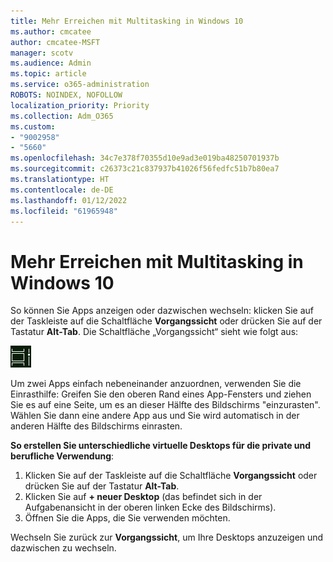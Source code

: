 ```yaml
---
title: Mehr Erreichen mit Multitasking in Windows 10
ms.author: cmcatee
author: cmcatee-MSFT
manager: scotv
ms.audience: Admin
ms.topic: article
ms.service: o365-administration
ROBOTS: NOINDEX, NOFOLLOW
localization_priority: Priority
ms.collection: Adm_O365
ms.custom:
- "9002958"
- "5660"
ms.openlocfilehash: 34c7e378f70355d10e9ad3e019ba48250701937b
ms.sourcegitcommit: c26373c21c837937b41026f56fedfc51b7b80ea7
ms.translationtype: HT
ms.contentlocale: de-DE
ms.lasthandoff: 01/12/2022
ms.locfileid: "61965948"
---
```

# <a name="do-more-with-multitasking-in-windows-10"></a>Mehr Erreichen mit Multitasking in Windows 10

So können Sie Apps anzeigen oder dazwischen wechseln: klicken Sie auf der Taskleiste auf die Schaltfläche **Vorgangssicht** oder drücken Sie auf der Tastatur **Alt-Tab**. Die Schaltfläche „Vorgangssicht“ sieht wie folgt aus:

![Taste „Vorgangssicht“](media/task-view.png)

Um zwei Apps einfach nebeneinander anzuordnen, verwenden Sie die Einrasthilfe: Greifen Sie den oberen Rand eines App-Fensters und ziehen Sie es auf eine Seite, um es an dieser Hälfte des Bildschirms "einzurasten". Wählen Sie dann eine andere App aus und Sie wird automatisch in der anderen Hälfte des Bildschirms einrasten.

**So erstellen Sie unterschiedliche virtuelle Desktops für die private und berufliche Verwendung**:

1. Klicken Sie auf der Taskleiste auf die Schaltfläche **Vorgangssicht** oder drücken Sie auf der Tastatur **Alt-Tab**.
2. Klicken Sie auf **+ neuer Desktop** (das befindet sich in der Aufgabenansicht in der oberen linken Ecke des Bildschirms).
3. Öffnen Sie die Apps, die Sie verwenden möchten. 

Wechseln Sie zurück zur **Vorgangssicht**, um Ihre Desktops anzuzeigen und dazwischen zu wechseln.
